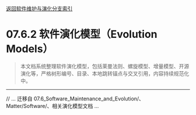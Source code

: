 [返回软件维护与演化分支索引](./README.md)

# 07.6.2 软件演化模型（Evolution Models）

> 本文档系统整理软件演化模型，包括莱曼法则、螺旋模型、增量模型、开源演化等，严格树形编号、目录、本地跳转锚点与交叉引用，内容持续规范化中。

---

// ... 迁移自 07.6_Software_Maintenance_and_Evolution/、Matter/Software/、相关演化模型文档 ... 
